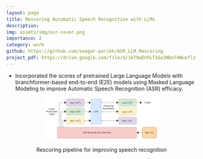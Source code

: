 ```yaml
---
layout: page
title: Rescoring Automatic Speech Recognition with LLMs
description: 
img: assets/img/asr-cover.png
importance: 2
category: work
github: https://github.com/saagar-parikh/ASR_LLM_Rescoring
project_pdf: https://drive.google.com/file/d/1m7OwEnhLT1Gx3Nbn74WuoflzTzRrpT3Q/view?usp=drive_link
---
```



- Incorporated the scores of pretrained Large Language Models with branchformer-based end-to-end (E2E) models using
Masked Language Modeling to improve Automatic Speech Recognition (ASR) efficacy.

<div align="center"><img src="/assets/img/asr-flowchart.png" alt="flowchart" width="60%">

<p align="center">
Rescoring pipeline for improving speech recognition
</p>
</div>
